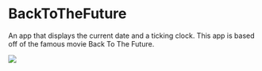# BackToTheFuture
An app that displays the current date and a ticking clock. This app is based off of the famous movie Back To The Future.

<a href="http://www.dazzlejunction.com/generators/image-generator.php" title="html image code" target="_blank"><img src="https://media.giphy.com/media/UMW6csZKSB64U/giphy.gif" border="0"></a>
